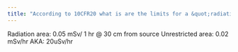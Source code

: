 ```yaml
---
title: "According to 10CFR20 what is are the limits for a &quot;radiation area&quot;? And for a unrestricted area?"
---
```

Radiation area: 0.05 mSv/ 1 hr @ 30 cm from source
Unrestricted area: 0.02 mSv/hr AKA: 20uSv/hr

